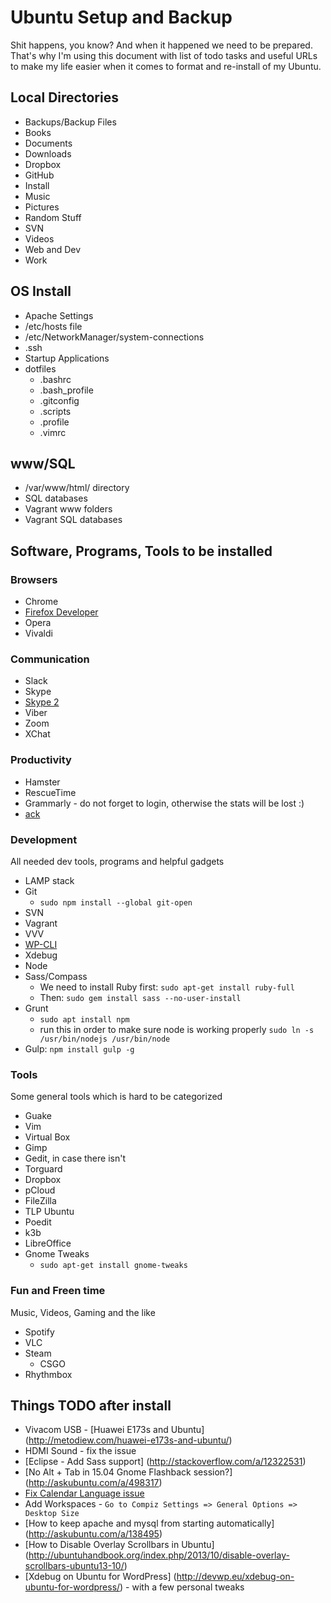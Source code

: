 # Ubuntu Setup and Backup

Shit happens, you know? And when it happened we need to be prepared. That's why I'm using this document 
with list of todo tasks and useful URLs to make my life easier when it comes to format and re-install of my Ubuntu.

## Local Directories
* Backups/Backup Files
* Books
* Documents
* Downloads
* Dropbox
* GitHub
* Install
* Music
* Pictures
* Random Stuff
* SVN
* Videos
* Web and Dev
* Work

## OS Install
* Apache Settings
* /etc/hosts file
* /etc/NetworkManager/system-connections
* .ssh
* Startup Applications
* dotfiles
  * .bashrc
  * .bash_profile
  * .gitconfig
  * .scripts
  * .profile
  * .vimrc

## www/SQL
* /var/www/html/ directory
* SQL databases
* Vagrant www folders
* Vagrant SQL databases

## Software, Programs, Tools to be installed

### Browsers
* Chrome
* [Firefox Developer](http://askubuntu.com/a/548005)
* Opera
* Vivaldi


### Communication

* Slack
* Skype
* [Skype 2](http://blog.metodiew.com/vtora-skype-instantsiya-secondary-skype-pod-ubuntu-12-04/)
* Viber
* Zoom
* XChat


### Productivity
* Hamster
* RescueTime
* Grammarly - do not forget to login, otherwise the stats will be lost :)
* [ack](http://metodiew.com/install-ack-on-ubuntu/)


### Development
All needed dev tools, programs and helpful gadgets

* LAMP stack
* Git
  * `sudo npm install --global git-open`
* SVN
* Vagrant
* VVV
* [WP-CLI](http://wp-cli.org/#installing)
* Xdebug
* Node
* Sass/Compass
  * We need to install Ruby first: `sudo apt-get install ruby-full`
  * Then: `sudo gem install sass --no-user-install`
* Grunt
  * `sudo apt install npm`
  * run this in order to make sure node is working properly `sudo ln -s /usr/bin/nodejs /usr/bin/node`
* Gulp: `npm install gulp -g`


### Tools
Some general tools which is hard to be categorized

* Guake
* Vim
* Virtual Box
* Gimp
* Gedit, in case there isn't
* Torguard
* Dropbox
* pCloud
* FileZilla
* TLP Ubuntu
* Poedit
* k3b
* LibreOffice
* Gnome Tweaks
  * `sudo apt-get install gnome-tweaks`


  

### Fun and Freen time
Music, Videos, Gaming and the like
* Spotify
* VLC
* Steam
  * CSGO
* Rhythmbox



## Things TODO after install
* Vivacom USB - [Huawei E173s and Ubuntu] (http://metodiew.com/huawei-e173s-and-ubuntu/)
* HDMI Sound - fix the issue
* [Eclipse - Add Sass support] (http://stackoverflow.com/a/12322531)
* [No Alt + Tab in 15.04 Gnome Flashback session?] (http://askubuntu.com/a/498317)
* [Fix Calendar Language issue](http://askubuntu.com/a/288365)
* Add Workspaces - `Go to Compiz Settings => General Options => Desktop Size`
* [How to keep apache and mysql from starting automatically] (http://askubuntu.com/a/138495)
* [How to Disable Overlay Scrollbars in Ubuntu] (http://ubuntuhandbook.org/index.php/2013/10/disable-overlay-scrollbars-ubuntu13-10/)
* [Xdebug on Ubuntu for WordPress] (http://devwp.eu/xdebug-on-ubuntu-for-wordpress/) - with a few personal tweaks
